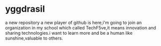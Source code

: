 # yggdrasil
a new repository
a new player of github is here,i'm going to join an organization in my school which called TechF5ve,it means innovation and sharing technologies.i want to learn more and be a human like sunshine,valuable to others.
